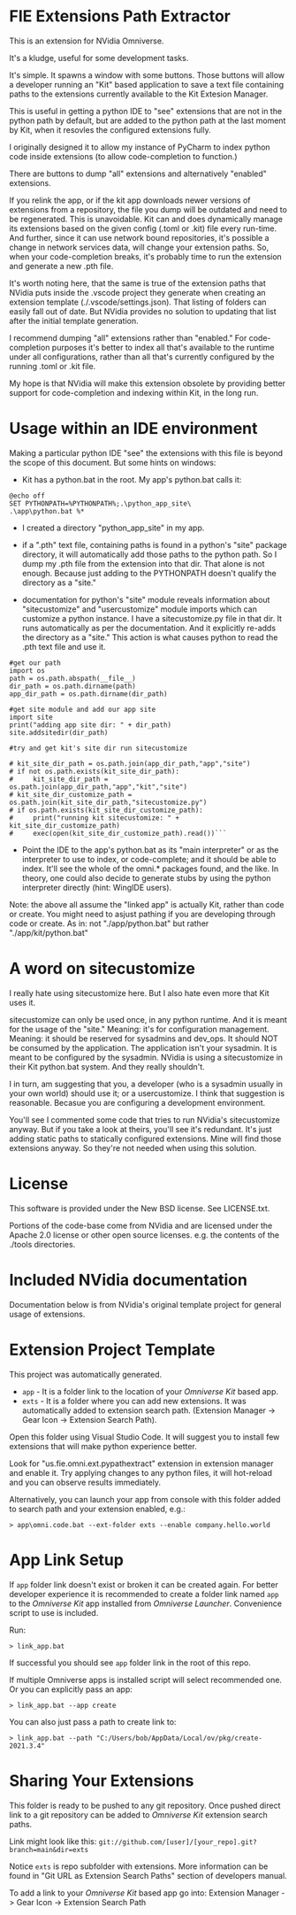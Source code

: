 # FIE Extensions Path Extractor

This is an extension for NVidia Omniverse.

It's a kludge, useful for some development tasks.

It's simple.  It spawns a window with some buttons.  Those buttons will allow a developer running an "Kit" based
application to save a text file containing paths to the extensions currently available to the Kit Extesion Manager.

This is useful in getting a python IDE to "see" extensions that are not in the python path by default,
but are added to the python path at the last moment by Kit, when it resovles the configured extensions
fully.

I originally designed it to allow my instance of PyCharm to index python code inside extensions (to allow code-completion
to function.)

There are buttons to dump "all" extensions and alternatively "enabled" extensions.

If you relink the app, or if the kit app downloads newer versions of extensions from a repository, the file you dump will be outdated and need to be regenerated.  This is unavoidable.  Kit can and does dynamically manage its extensions based on the given config (.toml or .kit) file every run-time.  And further, since it can use network bound repositories, it's possible a change in network services data, will change your extension paths.  So, when your code-completion breaks, it's probably time to run the extension and generate a new .pth file.

It's worth noting here, that the same is true of the extension paths that NVidia puts inside the .vscode project they generate when creating an extension template (./.vscode/settings.json).  That listing of folders can easily fall out of date.  But NVidia provides no solution to updating that list after the initial template generation.

I recommend dumping "all" extensions rather than "enabled."  For code-completion purposes it's better to index all that's available to the runtime under all configurations, rather than all that's currently configured by the running .toml or .kit file.

My hope is that NVidia will make this extension obsolete by providing better support for code-completion and indexing within Kit, in the long run.

# Usage within an IDE environment

Making a particular python IDE "see" the extensions with this file is beyond the scope of this document.  But some hints on windows:

- Kit has a python.bat in the root.  My app's python.bat calls it:
```
@echo off
SET PYTHONPATH=%PYTHONPATH%;.\python_app_site\
.\app\python.bat %*
```
- I created a directory "python_app_site" in my app.

- if a ".pth" text file, containing paths is found in a python's "site" package directory, it will automatically add those
paths to the python path.  So I dump my .pth file from the extension into that dir.
That alone is not enough.  Because just adding to the PYTHONPATH doesn't qualify the directory as a "site."

- documentation for python's "site" module reveals information about "sitecustomize" and "usercustomize" module
imports which can customize a python instance.  I have a sitecustomize.py file in that dir.  It runs automatically as per the documentation.  And it explicitly re-adds the directory as a "site."  This action is what causes python
to read the .pth text file and use it.

 ```
#get our path
import os
path = os.path.abspath(__file__)
dir_path = os.path.dirname(path)
app_dir_path = os.path.dirname(dir_path)

#get site module and add our app site
import site
print("adding app site dir: " + dir_path)
site.addsitedir(dir_path)

#try and get kit's site dir run sitecustomize

# kit_site_dir_path = os.path.join(app_dir_path,"app","site")
# if not os.path.exists(kit_site_dir_path):
#     kit_site_dir_path = os.path.join(app_dir_path,"app","kit","site")
# kit_site_dir_customize_path = os.path.join(kit_site_dir_path,"sitecustomize.py")
# if os.path.exists(kit_site_dir_customize_path):
#     print("running kit sitecustomize: " + kit_site_dir_customize_path)
#     exec(open(kit_site_dir_customize_path).read())```
```
- Point the IDE to the app's python.bat as its "main interpreter" or as the interpreter to use to index, or code-complete; and it should be able to index.  It'll see the whole of the omni.* packages found, and the like.  In theory, one could also decide to generate stubs by using the python interpreter directly (hint: WingIDE users).

Note: the above all assume the "linked app" is actually Kit, rather than code or create.  You might need to asjust pathing if you are developing through code or create.  As in: not "./app/python.bat" but rather "./app/kit/python.bat"

# A word on sitecustomize
I really hate using sitecustomize here.  But I also hate even more that Kit uses it.

sitecustomize can only be used once, in any python runtime.  And it is meant for the usage of the "site."  Meaning: it's for configuration management.  Meaning: it should be reserved for sysadmins and dev_ops.  It should NOT be consumed by the application.  The application isn't your sysadmin.  It is meant to be configured by the sysadmin.  NVidia is using a sitecustomize in their Kit python.bat system.  And they really shouldn't.

I in turn, am suggesting that you, a developer (who is a sysadmin usually in your own world) should use it; or a usercustomize.  I think that suggestion is reasonable.  Becasue you are configuring a development environment.

You'll see I commented some code that tries to run NVidia's sitecustomize anyway.  But if you take a look at theirs, you'll see it's redundant.  It's just adding static paths to statically configured extensions.  Mine will find those extensions anyway.  So they're not needed when using this solution.

# License

This software is provided under the New BSD license.  See LICENSE.txt.

Portions of the code-base come from NVidia and are licensed under the Apache 2.0 license or other open source licenses.  e.g. the contents of the ./tools directories.

# Included NVidia documentation
Documentation below is from NVidia's original template project for general usage of extensions.


# Extension Project Template

This project was automatically generated.

- `app` - It is a folder link to the location of your *Omniverse Kit* based app.
- `exts` - It is a folder where you can add new extensions. It was automatically added to extension search path. (Extension Manager -> Gear Icon -> Extension Search Path).

Open this folder using Visual Studio Code. It will suggest you to install few extensions that will make python experience better.

Look for "us.fie.omni.ext.pypathextract" extension in extension manager and enable it. Try applying changes to any python files, it will hot-reload and you can observe results immediately.

Alternatively, you can launch your app from console with this folder added to search path and your extension enabled, e.g.:

```
> app\omni.code.bat --ext-folder exts --enable company.hello.world
```

# App Link Setup

If `app` folder link doesn't exist or broken it can be created again. For better developer experience it is recommended to create a folder link named `app` to the *Omniverse Kit* app installed from *Omniverse Launcher*. Convenience script to use is included.

Run:

```
> link_app.bat
```

If successful you should see `app` folder link in the root of this repo.

If multiple Omniverse apps is installed script will select recommended one. Or you can explicitly pass an app:

```
> link_app.bat --app create
```

You can also just pass a path to create link to:

```
> link_app.bat --path "C:/Users/bob/AppData/Local/ov/pkg/create-2021.3.4"
```


# Sharing Your Extensions

This folder is ready to be pushed to any git repository. Once pushed direct link to a git repository can be added to *Omniverse Kit* extension search paths.

Link might look like this: `git://github.com/[user]/[your_repo].git?branch=main&dir=exts`

Notice `exts` is repo subfolder with extensions. More information can be found in "Git URL as Extension Search Paths" section of developers manual.

To add a link to your *Omniverse Kit* based app go into: Extension Manager -> Gear Icon -> Extension Search Path

